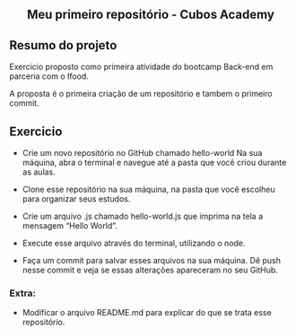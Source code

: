 ## <div align="center"> Meu primeiro repositório - Cubos Academy

## Resumo do projeto

Exercicio proposto como primeira atividade do bootcamp Back-end em parceria com o Ifood.

A proposta é o primeira criação de um repositório e tambem o primeiro commit.

## Exercicio

- Crie um novo repositório no GitHub chamado hello-world
  Na sua máquina, abra o terminal e navegue até a pasta que você criou durante as aulas.

- Clone esse repositório na sua máquina, na pasta que você escolheu para organizar seus estudos.

- Crie um arquivo .js chamado hello-world.js que imprima na tela a mensagem “Hello World”.

- Execute esse arquivo através do terminal, utilizando o node.

- Faça um commit para salvar esses arquivos na sua máquina.
  Dê push nesse commit e veja se essas alterações apareceram no seu GitHub.

### Extra:

- Modificar o arquivo README.md para explicar do que se trata esse repositório.
